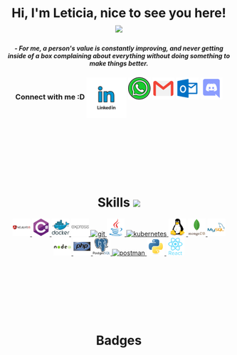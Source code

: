 <h1 align="center"> Hi, I'm Leticia, nice to see you here! <img src = "https://raw.githubusercontent.com/MartinHeinz/MartinHeinz/master/wave.gif" width = 38px> </h1>

<h5 align="center"> - For me, a person's value is constantly improving, and never getting inside of a box complaining about everything without doing something to make things better. </h5>

<h3 align="center"> Connect with me :D <a href="https://www.linkedin.com/in/leticia-anastacio-56a98b45/" target="blank">
<img align="center" src="https://github.com/Letgis/Letgis/blob/main/Icons/label_linkedin_logo_linkedin%20logo_icon.svg" alt="letgis" height="90" width="90" /></a>
<img src = "https://github.com/Letgis/Letgis/blob/main/Icons/media_social_whatsapp_icon.svg" height="50" width="50">
<img src = "https://github.com/Letgis/Letgis/blob/main/Icons/gmail_logo_logos_icon.svg"height="50" width="50">
<img src = "https://github.com/Letgis/Letgis/blob/main/Icons/logo_outlook_icon.svg"height="50" width="50">
<img src = "https://github.com/Letgis/Letgis/blob/main/Icons/discord_logo_logos_icon.svg"height="50" width="50"> </h3>

<br/>
<br/>
<br/>
<br/>
<br/>
<br/>
<br/>
<p>

<h1 align="center"> Skills <img src = "https://media2.giphy.com/media/QssGEmpkyEOhBCb7e1/giphy.gif?cid=ecf05e47a0n3gi1bfqntqmob8g9aid1oyj2wr3ds3mg700bl&rid=giphy.gif" width = 32px></h1>

<p align="center"> 
  <a href="https://angular.io" target="_blank"> <img src="https://raw.githubusercontent.com/devicons/devicon/master/icons/angularjs/angularjs-original-wordmark.svg" alt="angularjs" width="40" height="40"/> </a> 
  <a href="https://www.w3schools.com/cs/" target="_blank"> <img src="https://raw.githubusercontent.com/devicons/devicon/master/icons/csharp/csharp-original.svg" alt="csharp" width="40" height="40"/> </a> 
  <a href="https://www.docker.com/" target="_blank"> <img src="https://raw.githubusercontent.com/devicons/devicon/master/icons/docker/docker-original-wordmark.svg" alt="docker" width="40" height="40"/> </a> 
  <a href="https://expressjs.com" target="_blank"> <img src="https://raw.githubusercontent.com/devicons/devicon/master/icons/express/express-original-wordmark.svg" alt="express" width="40" height="40"/> </a>
  </a> <a href="https://git-scm.com/" target="_blank"> <img src="https://www.vectorlogo.zone/logos/git-scm/git-scm-icon.svg" alt="git" width="40" height="40"/> </a>   </a> <a href="https://www.java.com" target="_blank"> <img src="https://raw.githubusercontent.com/devicons/devicon/master/icons/java/java-original.svg" alt="java" width="40" height="40"/> </a> 
  <a href="https://kubernetes.io" target="_blank"> <img src="https://www.vectorlogo.zone/logos/kubernetes/kubernetes-icon.svg" alt="kubernetes" width="40" height="40"/> </a> <a href="https://www.linux.org/" target="_blank"> <img src="https://raw.githubusercontent.com/devicons/devicon/master/icons/linux/linux-original.svg" alt="linux" width="40" height="40"/> </a> <a href="https://www.mongodb.com/" target="_blank"> <img src="https://raw.githubusercontent.com/devicons/devicon/master/icons/mongodb/mongodb-original-wordmark.svg" alt="mongodb" width="40" height="40"/> </a> <a href="https://www.mysql.com/" target="_blank"> <img src="https://raw.githubusercontent.com/devicons/devicon/master/icons/mysql/mysql-original-wordmark.svg" alt="mysql" width="40" height="40"/> </a> <a href="https://nodejs.org" target="_blank"> <img src="https://raw.githubusercontent.com/devicons/devicon/master/icons/nodejs/nodejs-original-wordmark.svg" alt="nodejs" width="40" height="40"/> </a> <a href="https://www.php.net" target="_blank"> <img src="https://raw.githubusercontent.com/devicons/devicon/master/icons/php/php-original.svg" alt="php" width="40" height="40"/> </a> <a href="https://www.postgresql.org" target="_blank"> <img src="https://raw.githubusercontent.com/devicons/devicon/master/icons/postgresql/postgresql-original-wordmark.svg" alt="postgresql" width="40" height="40"/> </a> <a href="https://postman.com" target="_blank"> <img src="https://www.vectorlogo.zone/logos/getpostman/getpostman-icon.svg" alt="postman" width="40" height="40"/> </a>   <a href="https://www.python.org" target="_blank"> <img src="https://raw.githubusercontent.com/devicons/devicon/master/icons/python/python-original.svg" alt="python" width="40" height="40"/> </a> 
  <a href="https://reactjs.org/" target="_blank"> <img src="https://raw.githubusercontent.com/devicons/devicon/master/icons/react/react-original-wordmark.svg" alt="react" width="40" height="40"/> </a> <p>
  
<br/>
<br/>
<br/>
<br/>
<br/>
<br/>
<br/>

<h1 align="center">Badges</h1>
  
<!--START_SECTION:badges-->
<!--END_SECTION:badges-->


